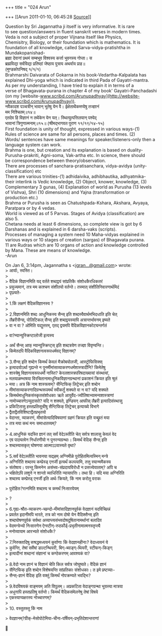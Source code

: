 +++
title = "024 Arun"

+++
[[Arun	2011-01-10, 06:45:28 [Source](https://groups.google.com/g/bvparishat/c/v31uWqMy4G8)]]



Question by Sri Jagannatha ji itself is very informative. It is rare  
to see question/answers in fluent sanskrit verses in modern times.  
Veda is not a subject of proper Vijnana itself like Physics,  
Chemisitry, Biology, or their foundation which is mathematics. It is  
foundation of all knowledge, called Sarva-vidya-pratishtha in  
Mundakopanishad-  
ब्रह्मा देवानां प्रथमं सम्बभूव विश्वस्य कर्त्ता भुवनस्य गोप्ता। स  
ब्रह्मविद्या सर्वविद्या प्रतिष्ठां जेष्ठाय पुत्राय अथर्वाय प्राह॥  
(मुण्डकोपनिषद् १/१/१)  
Brahmarshi Daivarata of Gokarna in his book-Vedartha-Kalpalata has  
explained Dhi-yoga which is indicated in third Pada of Gayatri-mantra.  
As per my understanding, I have tried to explain it in terms of a  
verse of Bhagavata-purana in chapter 4 of my book' Gayatri-Panchadashi  
(on my [website-www.scribd.com/Arunupadhyay](http://website-www.scribd.com/Arunupadhyay)).  
नवैकादश पञ्चत्रीन् भावान् भूतेषु येन वै। ईक्षेताथैकमप्येषु तज्ज्ञानं  
मम निश्चितम्॥१४॥  
एतदेव हि विज्ञानं न तथैकेन येन यत्। स्थित्युत्पत्तिलयान् पश्येद्  
भावानां त्रिगुणात्मनाम्॥१५॥ (श्रीमद्भागवत पुराण ११/१९/१४-१५)  
First foundation is unity of thought, expressed in various ways-(1)  
Rules of science are same for all persons, places and times. (2)  
Words/ sentences have same meanings for speaker/listeners-only then a  
language system can work.  
Brahma is one, but creation and its explanation is based on duality-  
Purusha-prakriti, Agni-soma, Vak-artha etc. In science, there should  
be correspondence between theory/observation.  
There are processes of sanchara-pratisanchara, vidya-avidya (unity-  
classification) etc  
There are various trinities-(1) adhidaivika, adhibhautika, adhyatmika-  
their interlink is Vedic knowledge, (2) Object, knower, knowledge, (3)  
Complementary 3 gunas, (4) Explanation of world as Purusha (13 levels  
of Vishva), Shri (10 dimensions) and Yajna (transformation or  
production etc.)  
Brahma or Purusha is seen as Chatushpada-Kshara, Akshara, Avyaya,  
Paratpara or by 4 vedas.  
World is viewed as of 5 Parvas. Stages of Avidya (classification) are  
also 5.  
Chetana needs at least 6 dimensions, so complete view is got by 6  
Darshanas and is explained in 6 darsha-vaks (scripts).  
Processes of managing a system need 10 Maha-vidyas explained in  
various ways or 10 stages of creation (sargas) of Bhagavata purana.  
11 are Rudras which are 10 organs of action and knowledge controlled  
by Mana. These are means of knowledge.  
-Arun

  
On Jan 6, 3:14pm, Jagannatha s \<[jgran...@gmail.com]()\> wrote:  
\> आर्याः, स्वस्ति।  
\>  
\> वैदिकं विज्ञानमिति यद् वर्तते शब्दद्वयं सांप्रतिकैः संशोधकैरधिकतरं  
\> प्रयुज्यमानं, तत्र मम काश्चन संशीतयो वर्तन्ते। तस्मात् संशीतिनिवारणार्थमिदं  
\> पृछ्यते-  
\>  
\> 1.किं लक्षणं वैदिकविज्ञानस्य ?  
\>  
\> 2.विज्ञानमिति शब्दः आधुनिकस्य सैन्स् इति शब्दस्यैवार्थमभिदधाति इति
चेत्  
\> लैब्ररीसैन्स्, पोलिटिकल् सैन्स् इति शब्दद्वयस्यापि अत्रान्तर्भावनम् इष्यते  
\> वा न वा ? ओमिति यद्युत्तरम्, एतद् द्वयमपि वैदिकविज्ञानकोट्यन्तर्गतं  

\> वा?म्यान्युस्क्रिप्टालोजी इत्यस्य

  
\> अर्थं सैन्स् आफ् म्यान्युस्क्रिप्ट्स् इति शब्दत्रयेण तज्ज्ञा विवृण्वन्ति।  
\> किमेतदपि वैदिकविज्ञानत्वरूपधर्मवद् विज्ञानम्?  
\>  
\> 3.सैन्स् इति शब्देन किमर्थं केवलं मैक्रोबयोलजी, आस्ट्रोफिसिक्स्  
\> इत्यादयोऽर्था गृह्यन्ते न पुनर्मीमांसाव्याकरणधर्मशास्त्रादीनि? किमेतेषु  
\> शास्त्रेषु विज्ञानत्वरूपधर्मो नास्ति? केरलशास्त्रपरिषदाख्यायां संस्थायां,  
\> मलयाळम्भाषया विरचितानामाधुनिकविज्ञानग्रन्थानां प्रकाशनं क्रियत इति श्रुतं  
\> मया। अत्र किं नाम शास्त्रत्वम्? सैन्टिफिक् लिट्रेचर् इति शब्देन  
\> मीमांसाव्याकरणादिग्रन्थरूपमर्थं स्वीकर्तुं शक्यते वा न वा? यदि
शक्यते  
\> किमर्थमाधुनिकसंस्कृतसंशोधकाः ऋते आयुर्वेद-ज्यौतिषाभ्यामन्यशास्त्राणां  
\> नामोच्चारणेऽप्युदासते? यदि न शक्यते, इण्डियन् आफीस् लैब्ररी इत्यादिसंस्थासु  
\> प्रकिटितासु हस्तप्रतिसूचीषु सैन्टिफिक् लिट्रेचर् इत्याख्ये विभागे  
\> द्वैताद्वैतविशिष्टाद्वैतप्रभृतयो  
\> वेदान्ता, व्याकरणं, मीमांसेत्यादिविषयाणां ग्रहणं क्रियत इति यच्छ्रुतं मया  
\> तत्र मया कथं मनः समाधातव्यम्?  
\>  
\> 4.आधुनिकं यदस्ति ज्ञानं तत् सर्वं वेदेऽस्तीति चेत् सर्वत्र शालासु केवलं वेद  
\> एव पाठ्यत्वेन निर्धारणीयो न पुनरन्यग्रन्थाः। किमर्थं वेदिक् सैन्स् इति  
\> शब्दस्यासकृत् घोषणया आत्माऽऽयास्यते वृथा?  
\>  
\> 5.सर्वं वेदेऽस्तीति भावनया यद्यहम् अग्निमीळे पुरोहितमित्यस्मिन् मन्त्रे  
\> अग्निरिति शब्दस्य कम्प्रेस्ड् एनर्जी इत्यर्थं कल्पयामि, तत्तु स्यान्ममैकस्य  
\> संतोषाय। परन्तु किमनेन असंभव-संप्रदायविरोधौ न प्रसज्येयाताम्? अपि च  
\> भक्षितेऽपि लशुने न शान्तो व्याधिरिति न्यायापत्तिः। तथा हि। यदि मया अग्निरिति  
\> शब्दस्य कम्प्रेस्ड् एनर्जी इति अर्थः क्रियते, किं नाम करोतु वराकः  

\> पुरोहितः?रत्नमिति शब्दस्य च कमर्थं निःसारयेयम्

  
\> ?  
\>  
\> 6.गृह्य-श्रौत-व्याकरण-च्छन्दो-मीमांसादिज्ञानपूर्वकं वेदज्ञानं यदविच्छिन्नं  
\> प्रवर्तत इदानीमपि भारते, तत्र को नाम दोषो येन वैदिक्सैन्स् इति  
\> शब्दघोषणपूर्वकं सर्वथा अव्याप्त्यसंभवदोषदूषितानामर्थानां बलादिव  
\> वेदमन्त्रेभ्यो निःसारणेन ऐन्स्टीन्-रुदर्फोर्ड्-प्रभृतीनामात्मनस्तृप्त्त्यै  
\> मनोव्यायाम आरभ्यते संशोधकैः?  
\>  
\> 7.निरुक्तादिषु सश्रद्धमध्ययनं कुर्वाणाः किं वेदज्ञानहीनाः? वेदाध्ययनं ये  
\> कुर्वन्ति, तेषां सर्वेषां डाल्टन्थियरी, बिग्-ब्याङ्ग्-थियरी, स्टीफन्-किङ्ग्  
\> इत्यादीनां शब्दानां संज्ञानां च कण्ठेकरणम् आवश्यकं वा?  
\>  
\> 8.वेदो नाम ज्ञानं च विज्ञानं चेति किल सर्वत्र जोघुष्यते। वैदिकं ज्ञानं  
\> सैण्टिफिक् इति शब्देन विशेषयन्ति सांप्रतिकाः संशोधकाः। त इमे प्रष्टव्याः-  
\> सैन्स्-ज्ञानं वैदिक् इति वक्तुं किमर्थं नोपक्रम्यते भवद्भिः?  
\>  
\> 9.वेदविषयकं वाङ्मयम् अति विपुलम्। अप्रकटिता वेदाङ्गग्रन्था भूयस्या मात्रया  
\> अधुनापि हस्तप्रतिषु वर्तन्ते। किमर्थं वैदिकसंमेलनेषु तेषां विषये  
\> एकस्याप्यक्षरस्य नोच्चारणम्?  
\>  
\> 10. वस्तुतस्तु किं नाम  

\> वेदज्ञानम्?ग्रीक्-मेसोपोटेमिया-चीना-पर्षियन्-प्रभृतिदेशान्तराणां



